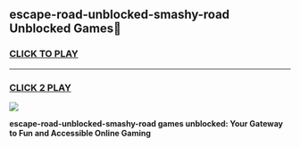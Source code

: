 
## escape-road-unblocked-smashy-road Unblocked Games👋
<h3>
<a href="https://news.freeplayer.one?title=escape-road-unblocked-smashy-road&ref=16F">CLICK TO PLAY</a></h3>
<hr>

<h3>
<a href="https://news.freeplayer.one?title=escape-road-unblocked-smashy-road&ref=16F">CLICK 2 PLAY</a>
  
</h3>

<a href="https://news.freeplayer.one?title=escape-road-unblocked-smashy-road&ref=16F/"><img src="https://clearcache.store/games.png"></a>


**escape-road-unblocked-smashy-road games unblocked: Your Gateway to Fun and Accessible Online Gaming**

